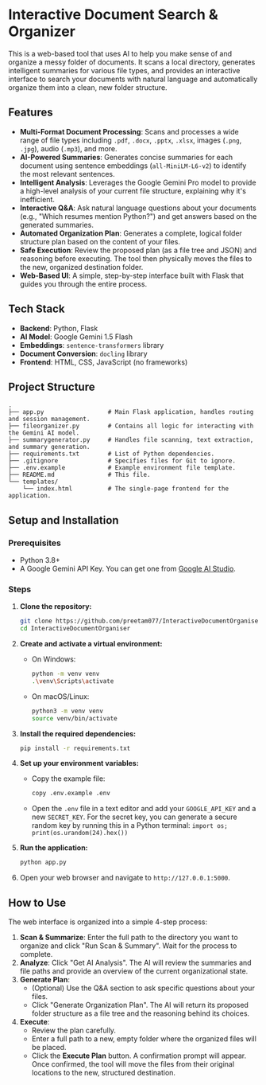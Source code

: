# Interactive Document Search & Organizer

This is a web-based tool that uses AI to help you make sense of and organize a messy folder of documents. It scans a local directory, generates intelligent summaries for various file types, and provides an interactive interface to search your documents with natural language and automatically organize them into a clean, new folder structure.

## Features

-   **Multi-Format Document Processing**: Scans and processes a wide range of file types including `.pdf`, `.docx`, `.pptx`, `.xlsx`, images (`.png`, `.jpg`), audio (`.mp3`), and more.
-   **AI-Powered Summaries**: Generates concise summaries for each document using sentence embeddings (`all-MiniLM-L6-v2`) to identify the most relevant sentences.
-   **Intelligent Analysis**: Leverages the Google Gemini Pro model to provide a high-level analysis of your current file structure, explaining why it's inefficient.
-   **Interactive Q&A**: Ask natural language questions about your documents (e.g., "Which resumes mention Python?") and get answers based on the generated summaries.
-   **Automated Organization Plan**: Generates a complete, logical folder structure plan based on the content of your files.
-   **Safe Execution**: Review the proposed plan (as a file tree and JSON) and reasoning before executing. The tool then physically moves the files to the new, organized destination folder.
-   **Web-Based UI**: A simple, step-by-step interface built with Flask that guides you through the entire process.

## Tech Stack

-   **Backend**: Python, Flask
-   **AI Model**: Google Gemini 1.5 Flash
-   **Embeddings**: `sentence-transformers` library
-   **Document Conversion**: `docling` library
-   **Frontend**: HTML, CSS, JavaScript (no frameworks)

## Project Structure

```
.
├── app.py                  # Main Flask application, handles routing and session management.
├── fileorganizer.py        # Contains all logic for interacting with the Gemini AI model.
├── summarygenerator.py     # Handles file scanning, text extraction, and summary generation.
├── requirements.txt        # List of Python dependencies.
├── .gitignore              # Specifies files for Git to ignore.
├── .env.example            # Example environment file template.
├── README.md               # This file.
└── templates/
    └── index.html          # The single-page frontend for the application.
```

## Setup and Installation

### Prerequisites

-   Python 3.8+
-   A Google Gemini API Key. You can get one from [Google AI Studio](https://aistudio.google.com/app/apikey).

### Steps

1.  **Clone the repository:**
    ```bash
    git clone https://github.com/preetam077/InteractiveDocumentOrganiser.git
    cd InteractiveDocumentOrganiser
    ```

2.  **Create and activate a virtual environment:**
    -   On Windows:
        ```bash
        python -m venv venv
        .\venv\Scripts\activate
        ```
    -   On macOS/Linux:
        ```bash
        python3 -m venv venv
        source venv/bin/activate
        ```

3.  **Install the required dependencies:**
    ```bash
    pip install -r requirements.txt
    ```

4.  **Set up your environment variables:**
    -   Copy the example file:
        ```bash
        copy .env.example .env
        ```
    -   Open the `.env` file in a text editor and add your `GOOGLE_API_KEY` and a new `SECRET_KEY`. For the secret key, you can generate a secure random key by running this in a Python terminal: `import os; print(os.urandom(24).hex())`

5.  **Run the application:**
    ```bash
    python app.py
    ```

6.  Open your web browser and navigate to `http://127.0.0.1:5000`.

## How to Use

The web interface is organized into a simple 4-step process:

1.  **Scan & Summarize**: Enter the full path to the directory you want to organize and click "Run Scan & Summary". Wait for the process to complete.
2.  **Analyze**: Click "Get AI Analysis". The AI will review the summaries and file paths and provide an overview of the current organizational state.
3.  **Generate Plan**:
    -   (Optional) Use the Q&A section to ask specific questions about your files.
    -   Click "Generate Organization Plan". The AI will return its proposed folder structure as a file tree and the reasoning behind its choices.
4.  **Execute**:
    -   Review the plan carefully.
    -   Enter a full path to a new, empty folder where the organized files will be placed.
    -   Click the **Execute Plan** button. A confirmation prompt will appear. Once confirmed, the tool will move the files from their original locations to the new, structured destination.
